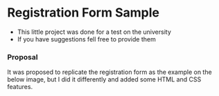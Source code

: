 # Registration Form Sample

- This little project was done for a test on the university
- If you have suggestions fell free to provide them

### Proposal

It was proposed to replicate the registration form as the example on the below image, but I did it differently and added some HTML and CSS features.

